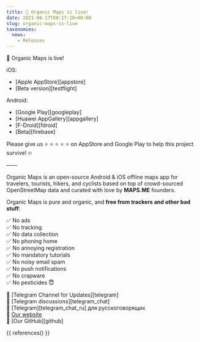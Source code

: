 ```yaml
---
title: 🍃 Organic Maps is live!
date: 2021-06-17T08:17:18+00:00
slug: organic-maps-is-live
taxonomies:
  news:
    - Releases
---
```


🍃 Organic Maps is live!

iOS:

- [Apple AppStore][appstore]
- [Beta version][testflight]

Android:

- [Google Play][googleplay]
- [Huawei AppGallery][appgallery]
- [F-Droid][fdroid]
- [Beta][firebase]

Please give us ⭐ ⭐ ⭐ ⭐ ⭐ on AppStore and Google Play to help this project survive! 🔥

——

Organic Maps is an open-source Android & iOS offline maps app
for travelers, tourists, hikers, and cyclists based on top of crowd-sourced
OpenStreetMap data and curated with love by **MAPS.ME** founders.

Organic Maps is pure and organic, and **free from trackers and other bad stuff**:

✅ No ads<br/>
✅ No tracking<br/>
✅ No data collection<br/>
✅ No phoning home<br/>
✅ No annoying registration<br/>
✅ No mandatory tutorials<br/>
✅ No noisy email spam<br/>
✅ No push notifications<br/>
✅ No crapware<br/>
✅ No pesticides 😇<br/>

🔗 [Telegram Channel for Updates][telegram]<br/>
🔗 [Telegram discussions][telegram_chat]<br/>
🔗 [Telegram][telegram_chat_ru] для русскоговорящих<br/>
🔗 [Our website](https://organicmaps.app/)<br/>
🔗 [Our GitHub][github]<br/>

{{ references() }}
